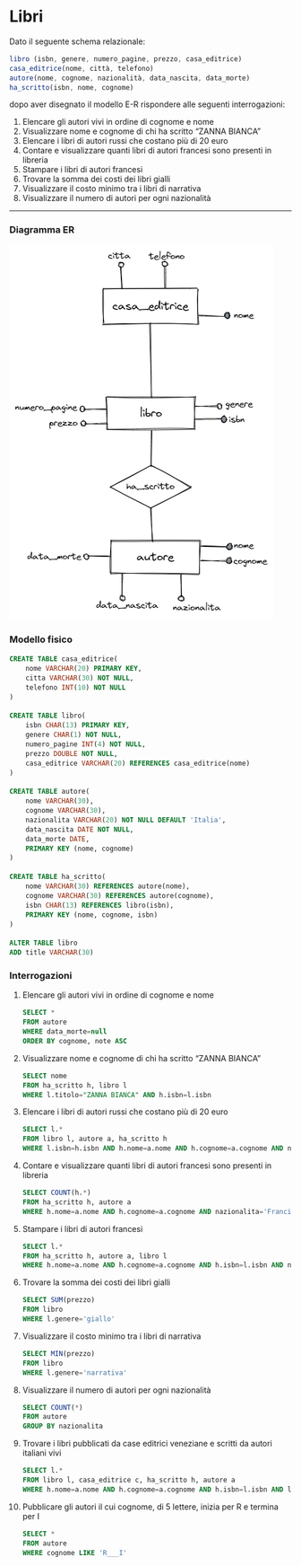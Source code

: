 # Libri

Dato il seguente schema relazionale:

```jsx
libro (isbn, genere, numero_pagine, prezzo, casa_editrice)
casa_editrice(nome, città, telefono)
autore(nome, cognome, nazionalità, data_nascita, data_morte)
ha_scritto(isbn, nome, cognome)
```

dopo aver disegnato il modello E-R rispondere alle seguenti interrogazioni:

1. Elencare gli autori vivi in ordine di cognome e nome
2. Visualizzare nome e cognome di chi ha scritto “ZANNA BIANCA”
3. Elencare i libri di autori russi che costano più di 20 euro
4. Contare e visualizzare quanti libri di autori francesi sono presenti in libreria
5. Stampare i libri di autori francesi
6. Trovare la somma dei costi dei libri gialli
7. Visualizzare il costo minimo tra i libri di narrativa
8. Visualizzare il numero di autori per ogni nazionalità

---

### Diagramma ER

![Untitled](Libri%2050f94184d6f44517b44c5113d1ac6f80/Untitled.png)

### Modello fisico

```sql
CREATE TABLE casa_editrice(
	nome VARCHAR(20) PRIMARY KEY,
	citta VARCHAR(30) NOT NULL,
	telefono INT(10) NOT NULL
)

CREATE TABLE libro(
	isbn CHAR(13) PRIMARY KEY,
	genere CHAR(1) NOT NULL,
	numero_pagine INT(4) NOT NULL,
	prezzo DOUBLE NOT NULL,
	casa_editrice VARCHAR(20) REFERENCES casa_editrice(nome)
)

CREATE TABLE autore(
	nome VARCHAR(30),
	cognome VARCHAR(30),
	nazionalita VARCHAR(20) NOT NULL DEFAULT 'Italia',
	data_nascita DATE NOT NULL,
	data_morte DATE,
	PRIMARY KEY (nome, cognome)
)

CREATE TABLE ha_scritto(
	nome VARCHAR(30) REFERENCES autore(nome),
	cognome VARCHAR(30) REFERENCES autore(cognome),
	isbn CHAR(13) REFERENCES libro(isbn),
	PRIMARY KEY (nome, cognome, isbn)
)

ALTER TABLE libro
ADD title VARCHAR(30)
```

### Interrogazioni

1. Elencare gli autori vivi in ordine di cognome e nome
    
    ```sql
    SELECT *
    FROM autore
    WHERE data_morte=null
    ORDER BY cognome, note ASC
    ```
    
2. Visualizzare nome e cognome di chi ha scritto “ZANNA BIANCA”
    
    ```sql
    SELECT nome
    FROM ha_scritto h, libro l
    WHERE l.titolo="ZANNA BIANCA" AND h.isbn=l.isbn
    ```
    
3. Elencare i libri di autori russi che costano più di 20 euro
    
    ```sql
    SELECT l.*
    FROM libro l, autore a, ha_scritto h
    WHERE l.isbn=h.isbn AND h.nome=a.nome AND h.cognome=a.cognome AND nazionalita='Russia' AND l.prezzo>20
    ```
    
4. Contare e visualizzare quanti libri di autori francesi sono presenti in libreria
    
    ```sql
    SELECT COUNT(h.*)
    FROM ha_scritto h, autore a
    WHERE h.nome=a.nome AND h.cognome=a.cognome AND nazionalita='Francia'
    ```
    
5. Stampare i libri di autori francesi
    
    ```sql
    SELECT l.*
    FROM ha_scritto h, autore a, libro l
    WHERE h.nome=a.nome AND h.cognome=a.cognome AND h.isbn=l.isbn AND nazionalita='Francia'
    ```
    
6. Trovare la somma dei costi dei libri gialli
    
    ```sql
    SELECT SUM(prezzo)
    FROM libro
    WHERE l.genere='giallo'
    ```
    
7. Visualizzare il costo minimo tra i libri di narrativa
    
    ```sql
    SELECT MIN(prezzo)
    FROM libro
    WHERE l.genere='narrativa'
    ```
    
8. Visualizzare il numero di autori per ogni nazionalità
    
    ```sql
    SELECT COUNT(*)
    FROM autore
    GROUP BY nazionalita
    ```
    
9. Trovare i libri pubblicati da case editrici veneziane e scritti da autori italiani vivi
    
    ```sql
    SELECT l.*
    FROM libro l, casa_editrice c, ha_scritto h, autore a
    WHERE h.nome=a.nome AND h.cognome=a.cognome AND h.isbn=l.isbn AND l.casa_editrice=c.nome AND c.citta='Venezia'  AND a.nazionalita='Italia' AND a.data_morte=null
    ```
    
10. Pubblicare gli autori il cui cognome, di 5 lettere, inizia per R e termina per I
    
    ```sql
    SELECT *
    FROM autore
    WHERE cognome LIKE 'R___I'
    ```
